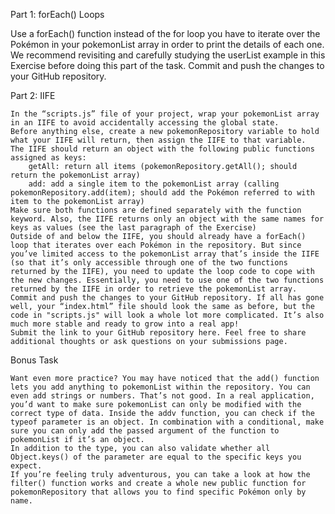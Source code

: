 Part 1: forEach() Loops

Use a forEach() function instead of the for loop you have to iterate over the Pokémon in your pokemonList array in order to print the details of each one. We recommend revisiting and carefully studying the userList example in this Exercise before doing this part of the task. Commit and push the changes to your GitHub repository.

Part 2: IIFE

    In the “scripts.js” file of your project, wrap your pokemonList array in an IIFE to avoid accidentally accessing the global state.
    Before anything else, create a new pokemonRepository variable to hold what your IIFE will return, then assign the IIFE to that variable.
    The IIFE should return an object with the following public functions assigned as keys:
        getAll: return all items (pokemonRepository.getAll(); should return the pokemonList array)
        add: add a single item to the pokemonList array (calling pokemonRepository.add(item); should add the Pokémon referred to with item to the pokemonList array)
    Make sure both functions are defined separately with the function keyword. Also, the IIFE returns only an object with the same names for keys as values (see the last paragraph of the Exercise)
    Outside of and below the IIFE, you should already have a forEach() loop that iterates over each Pokémon in the repository. But since you’ve limited access to the pokemonList array that’s inside the IIFE (so that it’s only accessible through one of the two functions returned by the IIFE), you need to update the loop code to cope with the new changes. Essentially, you need to use one of the two functions returned by the IIFE in order to retrieve the pokemonList array.
    Commit and push the changes to your GitHub repository. If all has gone well, your “index.html” file should look the same as before, but the code in "scripts.js" will look a whole lot more complicated. It’s also much more stable and ready to grow into a real app!
    Submit the link to your GitHub repository here. Feel free to share additional thoughts or ask questions on your submissions page.

Bonus Task

    Want even more practice? You may have noticed that the add() function lets you add anything to pokemonList within the repository. You can even add strings or numbers. That’s not good. In a real application, you’d want to make sure pokemonList can only be modified with the correct type of data. Inside the addv function, you can check if the typeof parameter is an object. In combination with a conditional, make sure you can only add the passed argument of the function to pokemonList if it’s an object.
    In addition to the type, you can also validate whether all Object.keys() of the parameter are equal to the specific keys you expect.
    If you’re feeling truly adventurous, you can take a look at how the filter() function works and create a whole new public function for pokemonRepository that allows you to find specific Pokémon only by name.
